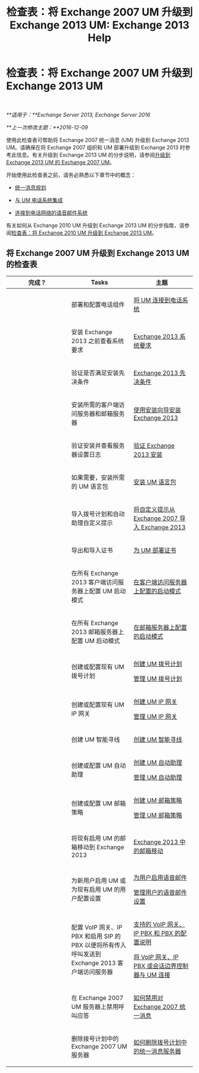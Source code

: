 ﻿---
title: '检查表：将 Exchange 2007 UM 升级到 Exchange 2013 UM: Exchange 2013 Help'
TOCTitle: 检查表：将 Exchange 2007 UM 升级到 Exchange 2013 UM
ms:assetid: 99b1a081-4052-4516-b63c-77622cbdf962
ms:mtpsurl: https://technet.microsoft.com/zh-cn/library/Dn169229(v=EXCHG.150)
ms:contentKeyID: 54652291
ms.date: 05/21/2018
mtps_version: v=EXCHG.150
ms.translationtype: MT
---

# 检查表：将 Exchange 2007 UM 升级到 Exchange 2013 UM

 

_**适用于：**Exchange Server 2013, Exchange Server 2016_

_**上一次修改主题：**2016-12-09_

使用此检查表可帮助将 Exchange 2007 统一消息 (UM) 升级到 Exchange 2013 UM。请确保在将 Exchange 2007 组织和 UM 部署升级到 Exchange 2013 时参考此信息。有关升级到 Exchange 2013 UM 的分步说明，请参阅[升级到 Exchange 2013 UM 的 Exchange 2007 UM](upgrade-exchange-2007-um-to-exchange-2013-um-exchange-2013-help.md)。

开始使用此检查表之前，请务必熟悉以下章节中的概念：

  - [统一消息规划](planning-for-unified-messaging-exchange-2013-help.md)

  - [与 UM 电话系统集成](telephone-system-integration-with-um-exchange-2013-help.md)

  - [连接到电话网络的语音邮件系统](connect-your-voice-mail-system-to-your-telephone-network-exchange-2013-help.md)

有关如何从 Exchange 2010 UM 升级到 Exchange 2013 UM 的分步指南，请参阅[检查表：将 Exchange 2010 UM 升级到 Exchange 2013 UM](checklist-upgrade-exchange-2010-um-to-exchange-2013-um-exchange-2013-help.md)。

## 将 Exchange 2007 UM 升级到 Exchange 2013 UM 的检查表


<table>
<colgroup>
<col style="width: 33%" />
<col style="width: 33%" />
<col style="width: 33%" />
</colgroup>
<thead>
<tr class="header">
<th>完成？</th>
<th>Tasks</th>
<th>主题</th>
</tr>
</thead>
<tbody>
<tr class="odd">
<td><p></p></td>
<td><p>部署和配置电话组件</p></td>
<td><p><a href="connect-um-to-your-telephone-system-exchange-2013-help.md">将 UM 连接到电话系统</a></p></td>
</tr>
<tr class="even">
<td><p></p></td>
<td><p>安装 Exchange 2013 之前查看系统要求</p></td>
<td><p><a href="exchange-2013-system-requirements-exchange-2013-help.md">Exchange 2013 系统要求</a></p></td>
</tr>
<tr class="odd">
<td><p></p></td>
<td><p>验证是否满足安装先决条件</p></td>
<td><p><a href="exchange-2013-prerequisites-exchange-2013-help.md">Exchange 2013 先决条件</a></p></td>
</tr>
<tr class="even">
<td><p></p></td>
<td><p>安装所需的客户端访问服务器和邮箱服务器</p></td>
<td><p><a href="install-exchange-2013-using-the-setup-wizard-exchange-2013-help.md">使用安装向导安装 Exchange 2013</a></p></td>
</tr>
<tr class="odd">
<td><p></p></td>
<td><p>验证安装并查看服务器设置日志</p></td>
<td><p><a href="verify-an-exchange-2013-installation-exchange-2013-help.md">验证 Exchange 2013 安装</a></p></td>
</tr>
<tr class="even">
<td><p></p></td>
<td><p>如果需要，安装所需的 UM 语言包</p></td>
<td><p><a href="install-a-um-language-pack-exchange-2013-help.md">安装 UM 语言包</a></p></td>
</tr>
<tr class="odd">
<td><p></p></td>
<td><p>导入拨号计划和自动助理自定义提示</p></td>
<td><p><a href="import-custom-prompts-from-exchange-2007-to-exchange-2013-exchange-2013-help.md">将自定义提示从 Exchange 2007 导入 Exchange 2013</a></p></td>
</tr>
<tr class="even">
<td><p></p></td>
<td><p>导出和导入证书</p></td>
<td><p><a href="deploying-certificates-for-um-exchange-2013-help.md">为 UM 部署证书</a></p></td>
</tr>
<tr class="odd">
<td><p></p></td>
<td><p>在所有 Exchange 2013 客户端访问服务器上配置 UM 启动模式</p></td>
<td><p><a href="configure-the-startup-mode-on-a-client-access-server-exchange-2013-help.md">在客户端访问服务器上配置的启动模式</a></p></td>
</tr>
<tr class="even">
<td><p></p></td>
<td><p>在所有 Exchange 2013 邮箱服务器上配置 UM 启动模式</p></td>
<td><p><a href="configure-the-startup-mode-on-a-mailbox-server-exchange-2013-help.md">在邮箱服务器上配置的启动模式</a></p></td>
</tr>
<tr class="odd">
<td><p></p></td>
<td><p>创建或配置现有 UM 拨号计划</p></td>
<td><p><a href="create-a-um-dial-plan-exchange-2013-help.md">创建 UM 拨号计划</a></p>
<p><a href="manage-a-um-dial-plan-exchange-2013-help.md">管理 UM 拨号计划</a></p></td>
</tr>
<tr class="even">
<td><p></p></td>
<td><p>创建或配置现有 UM IP 网关</p></td>
<td><p><a href="create-a-um-ip-gateway-exchange-2013-help.md">创建 UM IP 网关</a></p>
<p><a href="manage-a-um-ip-gateway-exchange-2013-help.md">管理 UM IP 网关</a></p></td>
</tr>
<tr class="odd">
<td><p></p></td>
<td><p>创建 UM 智能寻线</p></td>
<td><p><a href="create-a-um-hunt-group-exchange-2013-help.md">创建 UM 智能寻线</a></p></td>
</tr>
<tr class="even">
<td><p></p></td>
<td><p>创建或配置 UM 自动助理</p></td>
<td><p><a href="create-a-um-auto-attendant-exchange-2013-help.md">创建 UM 自动助理</a></p>
<p><a href="manage-a-um-auto-attendant-exchange-2013-help.md">管理 UM 自动助理</a></p></td>
</tr>
<tr class="odd">
<td><p></p></td>
<td><p>创建或配置 UM 邮箱策略</p></td>
<td><p><a href="create-a-um-mailbox-policy-exchange-2013-help.md">创建 UM 邮箱策略</a></p>
<p><a href="manage-a-um-mailbox-policy-exchange-2013-help.md">管理 UM 邮箱策略</a></p></td>
</tr>
<tr class="even">
<td><p></p></td>
<td><p>将现有启用 UM 的邮箱移动到 Exchange 2013</p></td>
<td><p><a href="mailbox-moves-in-exchange-2013-exchange-2013-help.md">Exchange 2013 中的邮箱移动</a></p></td>
</tr>
<tr class="odd">
<td><p></p></td>
<td><p>为新用户启用 UM 或为现有启用 UM 的用户配置设置</p></td>
<td><p><a href="enable-a-user-for-voice-mail-exchange-2013-help.md">为用户启用语音邮件</a></p>
<p><a href="manage-voice-mail-settings-for-a-user-exchange-2013-help.md">管理用户的语音邮件设置</a></p></td>
</tr>
<tr class="even">
<td><p></p></td>
<td><p>配置 VoIP 网关、IP PBX 和启用 SIP 的 PBX 以便将所有传入呼叫发送到 Exchange 2013 客户端访问服务器</p></td>
<td><p><a href="configuration-notes-for-supported-voip-gateways-ip-pbxs-and-pbxs-exchange-2013-help.md">支持的 VoIP 网关、IP PBX 和 PBX 的配置说明</a></p>
<p><a href="connect-a-voip-gateway-ip-pbx-or-session-border-controller-to-um-exchange-2013-help.md">将 VoIP 网关、IP PBX 或会话边界控制器与 UM 连接</a></p></td>
</tr>
<tr class="odd">
<td><p></p></td>
<td><p>在 Exchange 2007 UM 服务器上禁用呼叫应答</p></td>
<td><p><a href="https://go.microsoft.com/fwlink/p/?linkid=296353">如何禁用对 Exchange 2007 统一消息</a></p></td>
</tr>
<tr class="even">
<td><p></p></td>
<td><p>删除拨号计划中的 Exchange 2007 UM 服务器</p></td>
<td><p><a href="https://go.microsoft.com/fwlink/p/?linkid=194765">如何删除拨号计划中的统一消息服务器</a></p></td>
</tr>
</tbody>
</table>

